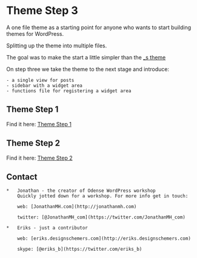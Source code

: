 # Theme Step 3
A one file theme as a starting point for anyone who wants to start building themes for WordPress.

Splitting up the theme into multiple files.

The goal was to make the start a little simpler than the [\_s theme](http://underscores.me/)

On step three we take the theme to the next stage and introduce:

	- a single view for posts
	- sidebar with a widget area
	- functions file for registering a widget area

## Theme Step 1
Find it here: [Theme Step 1](https://github.com/JonathanMH/theme_step_1)

## Theme Step 2
Find it here: [Theme Step 2](https://github.com/JonathanMH/theme_step_2)

## Contact
	*   Jonathan - the creator of Odense WordPress workshop
		Quickly jotted down for a workshop. For more info get in touch:

		web: [JonathanMH.com](http://jonathanmh.com)

		twitter: [@JonathanMH_com](https://twitter.com/JonathanMH_com)

	*	Eriks - just a contributor

		web: [eriks.designschemers.com](http://eriks.designschemers.com)

		skype: [@eriks_b](https://twitter.com/eriks_b)